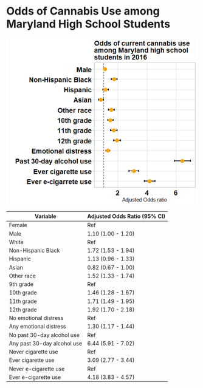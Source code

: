 # Odds of Cannabis Use among Maryland High School Students

![](Title_final.png) 

**Variable**                | **Adjusted Odds Ratio (95% CI)**
------------------------    | --------------------------------
Female                      | Ref
Male                        | 1.10 (1.00 - 1.20)
White                       | Ref
Non-Hispanic Black          | 1.72 (1.53 - 1.94)
Hispanic                    | 1.13 (0.96 - 1.33)
Asian                       | 0.82 (0.67 - 1.00)
Other race                  | 1.52 (1.33 - 1.74)
9th grade                   | Ref
10th grade                  | 1.46 (1.28 - 1.67)
11th grade                  | 1.71 (1.49 - 1.95)
12th grade                  | 1.92 (1.70 - 2.18)
No emotional distress       | Ref
Any emotional distress      | 1.30 (1.17 - 1.44)
No past 30-day alcohol use  | Ref
Any past 30-day alcohol use | 6.44 (5.91 - 7.02)
Never cigarette use         | Ref
Ever cigarette use          | 3.09 (2.77 - 3.44)
Never e-cigarette use       | Ref
Ever e-cigarette use        | 4.18 (3.83 - 4.57)





